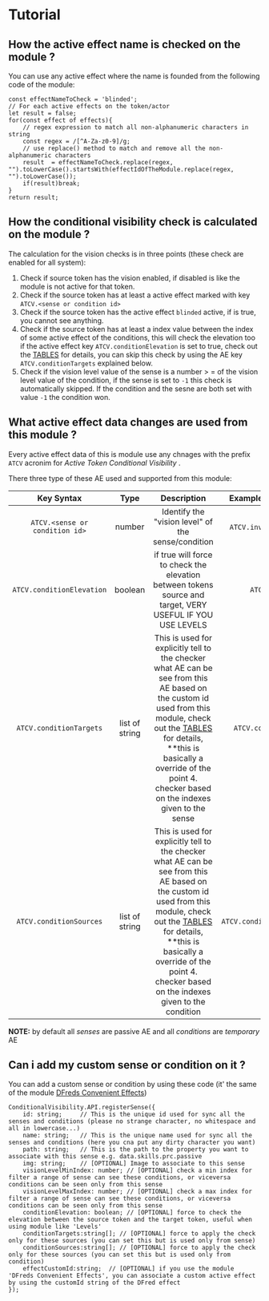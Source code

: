 # Tutorial

## How the active effect name is checked on the module ?

You can use any active effect where the name is founded from the following code of the module:

```
const effectNameToCheck = 'blinded';
// For each active effects on the token/actor
let result = false;
for(const effect of effects){
    // regex expression to match all non-alphanumeric characters in string
    const regex = /[^A-Za-z0-9]/g;
    // use replace() method to match and remove all the non-alphanumeric characters
    result  = effectNameToCheck.replace(regex, "").toLowerCase().startsWith(effectIdOfTheModule.replace(regex, "").toLowerCase());
    if(result)break;
}
return result;
```

## How the conditional visibility check is calculated on the module ?

The calculation for the vision checks is in three points (these check are enabled for all system):

1) Check if source token has the vision enabled, if disabled is like the module is not active for that token.
2) Check if the source token has at least a active effect marked with key `ATCV.<sense or condition id>` 
3) Check if the source token has the active effect `blinded` active, if is true, you cannot see anything.
4) Check if the source token has at least a index value between the index of some active effect of the conditions, this will check the elevation too if the active effect key `ATCV.conditionElevation` is set to true, check out the [TABLES](./tables.md) for details, you can skip this check by using the AE key `ATCV.conditionTargets` explained below.
5) Check if the vision level value of the sense is a number > = of the vision level value of the condition, if the sense is set to `-1` this check is automatically skipped. If the condition and the sesne are both set with value `-1` the condition won.

## What active effect data changes are used from this module ?

Every active effect data of this is module use any chnages with the prefix `ATCV` acronim for _Active Token Conditional Visibility_ .

There three type of these AE used and supported from this module:

| Key Syntax                      | Type    | Description                         | Examples Active Effect Data [Key = value] |
| :------------------------------:|:-------:|:-----------------------------------:|:--------:|
| `ATCV.<sense or condition id>`  | number  | Identify the "vision level" of the sense/condition | `ATCV.invisible = 12`, `ATCV.darkvision = 13` |
| `ATCV.conditionElevation`       | boolean | if true will force to check the elevation between tokens source and target, VERY USEFUL IF YOU USE LEVELS | `ATCV.conditionElevation = true` |
| `ATCV.conditionTargets`         | list of string | This is used for explicitly tell to the checker what AE can be see from this AE based on the custom id used from this module, check out the [TABLES](./tables.md) for details, **this is basically a override of the point 4. checker based on the indexes given to the sense  |  `ATCV.conditionTargets=hidden,invisible` |
| `ATCV.conditionSources`         | list of string | This is used for explicitly tell to the checker what AE can be see from this AE based on the custom id used from this module, check out the [TABLES](./tables.md) for details, **this is basically a override of the point 4. checker based on the indexes given to the condition  |  `ATCV.conditionSources=darkvision,tremorsense` |


**NOTE:** by default all _senses_ are passive AE and all _conditions_ are _temporary_ AE

## Can i add my custom sense or condition on it ?

You can add a custom sense or condition by using these code (it' the same of the module [DFreds Convenient Effects](https://github.com/DFreds/dfreds-convenient-effects))

```  
ConditionalVisibility.API.registerSense({
    id: string;     // This is the unique id used for sync all the senses and conditions (please no strange character, no whitespace and all in lowercase...)
    name: string;   // This is the unique name used for sync all the senses and conditions (here you cna put any dirty character you want)
    path: string;   // This is the path to the property you want to associate with this sense e.g. data.skills.prc.passive
    img: string;    // [OPTIONAL] Image to associate to this sense
    visionLevelMinIndex: number; // [OPTIONAL] check a min index for filter a range of sense can see these conditions, or viceversa conditions can be seen only from this sense
    visionLevelMaxIndex: number; // [OPTIONAL] check a max index for filter a range of sense can see these conditions, or viceversa conditions can be seen only from this sense
    conditionElevation: boolean; // [OPTIONAL] force to check the elevation between the source token and the target token, useful when using module like 'Levels'
    conditionTargets:string[]; // [OPTIONAL] force to apply the check only for these sources (you can set this but is used only from sense)
    conditionSources:string[]; // [OPTIONAL] force to apply the check only for these sources (you can set this but is used only from condition)
    effectCustomId:string;  // [OPTIONAL] if you use the module 'DFreds Convenient Effects', you can associate a custom active effect by using the customId string of the DFred effect
});
```
